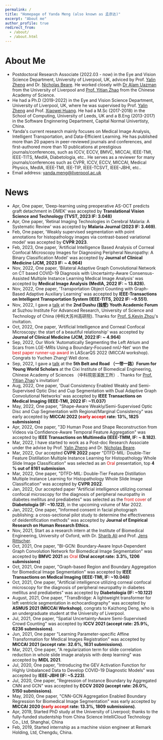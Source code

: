 ```yaml
---
permalink: /
title: "Homepage of Yanda Meng (also known as 孟彦达)"
excerpt: "About me"
author_profile: true
redirect_from: 
  - /about/
  - /about.html
---
```




About Me
====
+ Postdoctoral Research Associate (2022.03 - now) in the Eye and Vision Science Department, University of Liverpool, UK, adviced by Prof. [Yalin Zheng](http://pcwww.liv.ac.uk/~yzheng/) and Dr. [Nicholas Beare](https://www.liverpool.ac.uk/life-course-and-medical-sciences/staff/nicholas-beare/). He worked closely with [Dr Alam Uazman](https://www.liverpool.ac.uk/life-course-and-medical-sciences/staff/uazman-alam/) from the University of Liverpool and [Prof. Yitian Zhao](https://ytianzhao.github.io/) from the Chinese Academy of Science.  
+ He had a Ph.D (2019-2022) in the Eye and Vision Science Department, University of Liverpool, UK, where he was supervised by Prof. [Yalin Zheng](http://pcwww.liv.ac.uk/~yzheng/) and Prof. [Xiaowei Huang](https://cgi.csc.liv.ac.uk/~xiaowei/). He had a M.Sc (2017-2018) in the School of Computing, University of Leeds, UK and a B.Eng (2013-2017) in the Software Enginnering Department, Capital Normal Univertisty, China.
+ Yanda's current research mainly focuses on Medical Image Analysis, Intelligent Transportation, and Data-Efficient Learning. He has published more than 20 papers in peer-reviewed journals and conferences, and first-authored more than 10 publications at prestigious journals/conferences, such as ICCV, ECCV, BMVC, MICCAI, IEEE-TMI, IEEE-TITS, MedIA, Diabetologia, etc.. He serves as a reviewer for many journals/conferences such as CVPR, ICCV, ECCV, MICCAI, Medical Physics, MedIA, IEEE-TMI, IEE-TIP, IEEE-TCSVT, IEEE-JBHI, etc..  
+ Email address: yanda.meng@liverpool.ac.uk





  
News
=== 
+ Apr, One paper, 'Deep-learning using preoperative AS-OCT predicts graft detachment in DMEK' was accepted by **Translational Vision Science and Technology (TVST, 2023 IF: 3.048)**
+ Apr, One paper, 'Retinal Imaging Technologies in Cerebral Malaria: A Systematic Review' was accepted by **Malaria Journal (2023 IF: 3.469)**.
+ Feb, One paper, 'Weakly supervised segmentation with point annotations for histopathology images via contrast-based variational model' was accepted by **CVPR 2023**.   
+ Feb, 2023, One paper, 'Artificial Intelligence Based Analysis of Corneal Confocal Microscopy Images for Diagnosing Peripheral Neuropathy: A Binary Classification Model' was accepted by **Journal of Clinical Medicine (JCM, 2023 IF: ~ 4.964)**  
+ Nov, 2022, One paper, 'Bilateral Adaptive Graph Convolutional Network on CT based COVID-19 Diagnosis with Uncertainty-Aware Consensus-Assisted Multiple Instance Learning Medical Image Analysis' was accepted by **Medical Image Analysis (MedIA, 2022 IF: ~ 13.828).**  
+ Nov, 2022, One paper, 'Transportation Object Counting with Graph-Based Adaptive Auxiliary Learning' was accepted by **IEEE-Transactions on Intelligent Transportation System (IEEE-TITS, 2022 IF: ~9.551)**.  
+ Nov, 2022, I gave a [talk](https://sz.ustc.edu.cn/xwgg_show/993.html) at the **2nd Dushu (独墅) Youth Academic Forum** at Suzhou Institute For Advanced Research, University of Science and Technology of China (中科大苏州高研院). Thanks for [Prof. S.Kevin Zhou](http://miraclelab.site/?page_id=149)'s invitation.  
+ Oct, 2022, One paper, 'Artificial Intelligence and Corneal Confocal Microscopy: the start of a beautiful relationship' was accepted by **Journal of Clinical Medicine (JCM, 2022 IF: ~ 4.964)**
+ Sep, 2022, Our Work 'Automatically Segmenting the Left Atrium and Scars from LGE-MRIs Using a Boundary-Focused nnU-Net' won the <font color="#dd0000">best paper runner-up award</font> in LAScarQS 2022 (MICCAI workshop). Congrats to Yuchen Zhang! Well done.
+ Sep, 2022, I gave a [talk](https://imed.nimte.ac.cn/view-25467.html) at the **5th Belt and Road （一带一路）Forum for Young World Scholars** at the Cixi Institute of Biomedical Engineering, Chinese Academy of Sciences （中科院慈溪医工所）. Thanks for [Prof. Yitian Zhao](https://ytianzhao.github.io/)'s invitation!   
+ Aug, 2022, One paper, 'Dual Consistency Enabled Weakly and Semi-Supervised Optic Disc and Cup Segmentation with Dual Adaptive Graph Convolutional Networks' was accepted by **IEEE Transactions on Medical Imaging (IEEE-TMI, 2022 IF: ~11.037)**  
+ May, 2022, One paper, "Shape-Aware Weakly/Semi-Supervised Optic Disc and Cup Segmentation with Regional/Marginal Consistency" was early accepted by **MICCAI 2022 (<font color="#dd0000">early accept</font> rate: 13%, 1825 submissions)** 
+ Apr, 2022, One paper, "3D Human Pose and Shape Reconstruction from Videos via Confidence-Aware Temporal Feature Aggregation" was accepted by **IEEE Transactions on Multimedia (IEEE-TMM, IF: ~ 8.182)**.
+ Mar, 2022, I have started to work as a Post-doc Research Associate under the advise by Prof. [Yalin Zheng](http://pcwww.liv.ac.uk/~yzheng/) and Dr. [Nicholas Beare](https://www.liverpool.ac.uk/life-course-and-medical-sciences/staff/nicholas-beare/).  
+ Mar, 2022, Our accepted **CVPR 2022** paper "DTFD-MIL: Double-Tier Feature Distillation Multiple Instance Learning for Histopathology Whole Slide Image Classification" was selected as an <font color="#dd0000">Oral</font> presentation, top **4 % out of 8161 submission**.
+ Mar, 2022, One paper, "DTFD-MIL: Double-Tier Feature Distillation Multiple Instance Learning for Histopathology Whole Slide Image Classification" was accepted by **CVPR 2022**. 
+ Jan, 2022, Our accepted paper "Artificial intelligence utilizing corneal confocal microscopy for the diagnosis of peripheral neuropathy in diabetes mellitus and prediabetes" was selected as the <font color="#dd0000">front cover</font> of **Diabetologia (IF: ~10.122)**, in the upcoming volume of Mar 2022.
+ Jan, 2022, One paper, "Informed consent in facial photograph publishing: a cross-sectional pilot study to determine the effectiveness of deidentification methods" was accepted by **Journal of Empirical Research on Human Research Ethics**.  
+ Nov, 2021, Start as a research intern at the Institute of Biomedical Engineering, University of Oxford, with Dr. [Sharib Ali](https://eng.ox.ac.uk/people/sharib-ali/) and Prof. [Jens Rittscher](https://www.ndm.ox.ac.uk/team/jens-rittscher).  
+ Oct, 2021, One paper, "BI-GCN: Boundary-Aware Input-Dependent Graph Convolution Network for Biomedical Image Segmentation" was accepted by **BMVC 2021** as <font color="#dd0000">Oral</font> **(Oral accept rate: 3.3%, 1206 submissions)**  
+ Oct, 2021, One paper, "Graph-based Region and Boundary Aggregation for Biomedical Image Segmentation" was accepted by **IEEE Transactions on Medical Imaging (IEEE-TMI, IF: ~10.048)**
+ Oct, 2021, One paper, "Artificial intelligence utilizing corneal confocal microscopy for the diagnosis of peripheral neuropathy in diabetes mellitus and prediabetes" was accepted by **Diabetologia (IF: ~10.122)**
+ August, 2021, One paper, "TransBridge: A lightweight transformer for left ventricle segmentation in echocardiography" was accepted by **ASMUS 2021 (MICCAI Workshop)**, congrats to Kaizhong Deng, who is an undergraduate student at the University of Liverpool.
+ Jul, 2021, One paper, "Spatial Uncertainty-Aware Semi-Supervised Crowd Counting" was accepted by **ICCV 2021 (accept rate: 25.9%, 6236 submissions)**.
+ Jun, 2021, One paper "Learning Parameter-specific Affine Transformation for Medical Images Registration" was accepted by **MICCAI 2021 (accept rate: 32.6%, 1631 submissions)**.
+ Mar, 2021, One paper, "A regularization term for slide correlation reduction in whole slide image analysis with deep learning" was accepted by **MIDL 2021**.
+ Jul, 2020, One paper, "Introducing the GEV Activation Function for Highly Unbalanced Data to Develop COVID-19 Diagnostic Models" was accepted by **IEEE-JBHI (IF: ~5.223)**.
+ Jul, 2020, One paper, "Regression of Instance Boundary by Aggregated CNN and GCN" was accepted by **ECCV 2020 (accept rate: 26.0%, 5150 submissions)**.
+ May, 2020, One paper, "CNN-GCN Aggregation Enabled Boundary Regression for Biomedical Image Segmentation" was early accepted by **MICCAI 2020 (<font color="#dd0000">early accept</font> rate: 13.3%, 1809 submissions)**.
+ Apr, 2019, Started PhD study at the University of Liverpool; thanks to the fully-funded studentship from China Science IntelliCloud Technology Co., Ltd, Shanghai, China
+ Feb, 2019, Started internship as a machine vision engineer at Remark Holding, Ltd, Chengdu, China.






